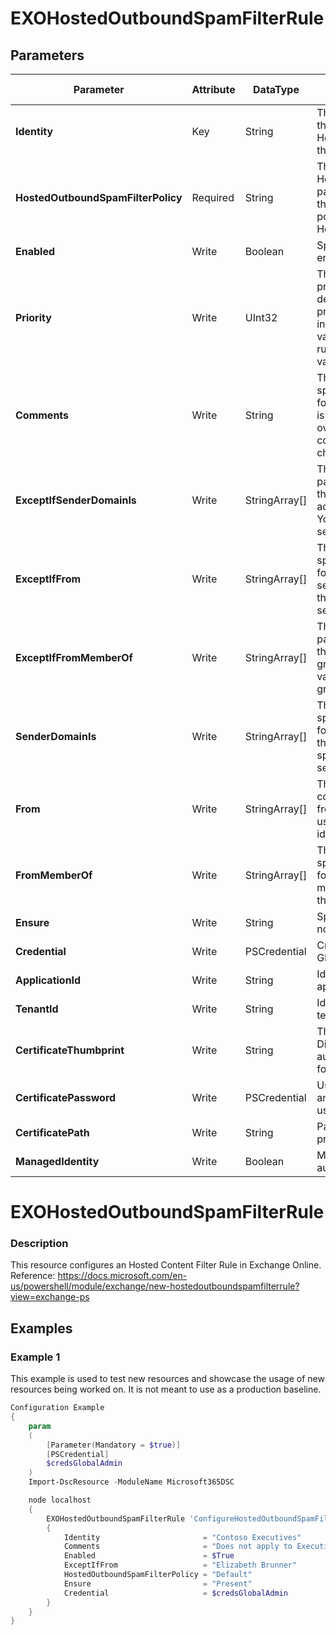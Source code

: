 ﻿# EXOHostedOutboundSpamFilterRule

## Parameters

| Parameter | Attribute | DataType | Description | Allowed Values |
| --- | --- | --- | --- | --- |
| **Identity** | Key | String | The Identity parameter specifies the name of the HostedOutboundSpamFilter rule that you want to modify. ||
| **HostedOutboundSpamFilterPolicy** | Required | String | The HostedOutboundSpamFilterPolicy parameter specifies the name of the HostedOutboundSpamFilter policy that's associated with the HostedOutboundSpamFilter rule. ||
| **Enabled** | Write | Boolean | Specify if this rule should be enabled. Default is $true. ||
| **Priority** | Write | UInt32 | The Priority parameter specifies a priority value for the rule that determines the order of rule processing. A lower integer value indicates a higher priority, the value 0 is the highest priority, and rules can't have the same priority value. ||
| **Comments** | Write | String | The Comments parameter specifies informative comments for the rule, such as what the rule is used for or how it has changed over time. The length of the comment can't exceed 1024 characters. ||
| **ExceptIfSenderDomainIs** | Write | StringArray[] | The ExceptIfSenderDomainIs parameter specifies an exception that looks for senders with email address in the specified domains. You can specify multiple domains separated by commas. ||
| **ExceptIfFrom** | Write | StringArray[] | The ExceptIfFrom parameter specifies an exception that looks for messages from specific senders. You can use any value that uniquely identifies the sender. ||
| **ExceptIfFromMemberOf** | Write | StringArray[] | The ExceptIfFromMemberOf parameter specifies an exception that looks for messages sent by group members. You can use any value that uniquely identifies the group. ||
| **SenderDomainIs** | Write | StringArray[] | The SenderDomainIs parameter specifies a condition that looks for senders with email address in the specified domains. You can specify multiple domains separated by commas. ||
| **From** | Write | StringArray[] | The From parameter specifies a condition that looks for messages from specific senders. You can use any value that uniquely identifies the sender. ||
| **FromMemberOf** | Write | StringArray[] | The FromMemberOf parameter specifies a condition that looks for messages sent by group members. You can use any value that uniquely identifies the group. ||
| **Ensure** | Write | String | Specify if this rule should exist or not. |Present, Absent|
| **Credential** | Write | PSCredential | Credentials of the Exchange Global Admin ||
| **ApplicationId** | Write | String | Id of the Azure Active Directory application to authenticate with. ||
| **TenantId** | Write | String | Id of the Azure Active Directory tenant used for authentication. ||
| **CertificateThumbprint** | Write | String | Thumbprint of the Azure Active Directory application's authentication certificate to use for authentication. ||
| **CertificatePassword** | Write | PSCredential | Username can be made up to anything but password will be used for CertificatePassword ||
| **CertificatePath** | Write | String | Path to certificate used in service principal usually a PFX file. ||
| **ManagedIdentity** | Write | Boolean | Managed ID being used for authentication. ||

# EXOHostedOutboundSpamFilterRule

### Description

This resource configures an Hosted Content Filter Rule in Exchange Online.
Reference: https://docs.microsoft.com/en-us/powershell/module/exchange/new-hostedoutboundspamfilterrule?view=exchange-ps

## Examples

### Example 1

This example is used to test new resources and showcase the usage of new resources being worked on.
It is not meant to use as a production baseline.

```powershell
Configuration Example
{
    param
    (
        [Parameter(Mandatory = $true)]
        [PSCredential]
        $credsGlobalAdmin
    )
    Import-DscResource -ModuleName Microsoft365DSC

    node localhost
    {
        EXOHostedOutboundSpamFilterRule 'ConfigureHostedOutboundSpamFilterRule'
        {
            Identity                       = "Contoso Executives"
            Comments                       = "Does not apply to Executives"
            Enabled                        = $True
            ExceptIfFrom                   = "Elizabeth Brunner"
            HostedOutboundSpamFilterPolicy = "Default"
            Ensure                         = "Present"
            Credential                     = $credsGlobalAdmin
        }
    }
}
```

